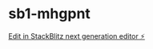 # sb1-mhgpnt

[Edit in StackBlitz next generation editor ⚡️](https://stackblitz.com/~/github.com/amsalkindi91/sb1-mhgpnt)